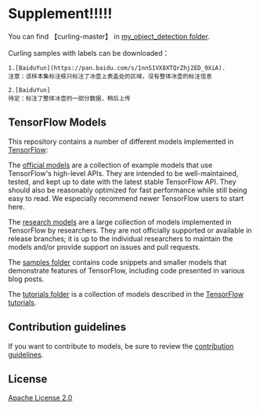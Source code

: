 # Supplement!!!!!

You can find 【curling-master】 in [my_object_detection folder](https://github.com/liwenjia41/curling-master/tree/master/research/my_object_detection).

Curling samples with labels can be downloaded：
    
    1.[BaiduYun](https://pan.baidu.com/s/1nnS1VX8XTQrZhj2ED_9XiA).
    注意：该样本集标注框只标注了冰壶上表盖处的区域，没有整体冰壶的标注信息
    
    2.[BaiduYun]
    待定：标注了整体冰壶的一部分数据，稍后上传

## TensorFlow Models

This repository contains a number of different models implemented in [TensorFlow](https://www.tensorflow.org):

The [official models](official) are a collection of example models that use TensorFlow's high-level APIs. They are intended to be well-maintained, tested, and kept up to date with the latest stable TensorFlow API. They should also be reasonably optimized for fast performance while still being easy to read. We especially recommend newer TensorFlow users to start here.

The [research models](https://github.com/tensorflow/models/tree/master/research) are a large collection of models implemented in TensorFlow by researchers. They are not officially supported or available in release branches; it is up to the individual researchers to maintain the models and/or provide support on issues and pull requests.

The [samples folder](samples) contains code snippets and smaller models that demonstrate features of TensorFlow, including code presented in various blog posts.

The [tutorials folder](tutorials) is a collection of models described in the [TensorFlow tutorials](https://www.tensorflow.org/tutorials/).

## Contribution guidelines

If you want to contribute to models, be sure to review the [contribution guidelines](CONTRIBUTING.md).

## License

[Apache License 2.0](LICENSE)

